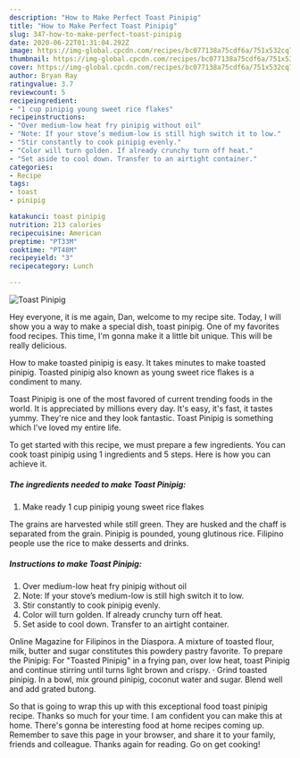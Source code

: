 ```yaml
---
description: "How to Make Perfect Toast Pinipig"
title: "How to Make Perfect Toast Pinipig"
slug: 347-how-to-make-perfect-toast-pinipig
date: 2020-06-22T01:31:04.292Z
image: https://img-global.cpcdn.com/recipes/bc077138a75cdf6a/751x532cq70/toast-pinipig-recipe-main-photo.jpg
thumbnail: https://img-global.cpcdn.com/recipes/bc077138a75cdf6a/751x532cq70/toast-pinipig-recipe-main-photo.jpg
cover: https://img-global.cpcdn.com/recipes/bc077138a75cdf6a/751x532cq70/toast-pinipig-recipe-main-photo.jpg
author: Bryan Ray
ratingvalue: 3.7
reviewcount: 5
recipeingredient:
- "1 cup pinipig young sweet rice flakes"
recipeinstructions:
- "Over medium-low heat fry pinipig without oil"
- "Note: If your stove’s medium-low is still high switch it to low."
- "Stir constantly to cook pinipig evenly."
- "Color will turn golden. If already crunchy turn off heat."
- "Set aside to cool down. Transfer to an airtight container."
categories:
- Recipe
tags:
- toast
- pinipig

katakunci: toast pinipig 
nutrition: 213 calories
recipecuisine: American
preptime: "PT33M"
cooktime: "PT48M"
recipeyield: "3"
recipecategory: Lunch

---
```



![Toast Pinipig](https://img-global.cpcdn.com/recipes/bc077138a75cdf6a/751x532cq70/toast-pinipig-recipe-main-photo.jpg)

Hey everyone, it is me again, Dan, welcome to my recipe site. Today, I will show you a way to make a special dish, toast pinipig. One of my favorites food recipes. This time, I'm gonna make it a little bit unique. This will be really delicious.

How to make toasted pinipig is easy. It takes minutes to make toasted pinipig. Toasted pinipig also known as young sweet rice flakes is a condiment to many.

Toast Pinipig is one of the most favored of current trending foods in the world. It is appreciated by millions every day. It's easy, it's fast, it tastes yummy. They're nice and they look fantastic. Toast Pinipig is something which I've loved my entire life.


To get started with this recipe, we must prepare a few ingredients. You can cook toast pinipig using 1 ingredients and 5 steps. Here is how you can achieve it.

<!--inarticleads1-->

##### The ingredients needed to make Toast Pinipig:

1. Make ready 1 cup pinipig young sweet rice flakes


The grains are harvested while still green. They are husked and the chaff is separated from the grain. Pinipig is pounded, young glutinous rice. Filipino people use the rice to make desserts and drinks. 

<!--inarticleads2-->

##### Instructions to make Toast Pinipig:

1. Over medium-low heat fry pinipig without oil
1. Note: If your stove’s medium-low is still high switch it to low.
1. Stir constantly to cook pinipig evenly.
1. Color will turn golden. If already crunchy turn off heat.
1. Set aside to cool down. Transfer to an airtight container.


Online Magazine for Filipinos in the Diaspora. A mixture of toasted flour, milk, butter and sugar constitutes this powdery pastry favorite. To prepare the Pinipig: For &#34;Toasted Pinipig&#34; in a frying pan, over low heat, toast Pinipig and continue stirring until turns light brown and crispy. · Grind toasted pinipig. In a bowl, mix ground pinipig, coconut water and sugar. Blend well and add grated butong. 

So that is going to wrap this up with this exceptional food toast pinipig recipe. Thanks so much for your time. I am confident you can make this at home. There's gonna be interesting food at home recipes coming up. Remember to save this page in your browser, and share it to your family, friends and colleague. Thanks again for reading. Go on get cooking!
